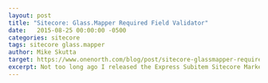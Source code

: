 ```yaml
---
layout: post
title: "Sitecore: Glass.Mapper Required Field Validator"
date:   2015-08-25 00:00:00 -0500
categories: sitecore
tags: sitecore glass.mapper
author: Mike Skutta
target: https://www.onenorth.com/blog/post/sitecore-glassmapper-required-field-validator
excerpt: Not too long ago I released the Express Subitem Sitecore Marketplace module. This module allows content editors to edit multiple child Sitecore items at the same time within the context of the parent item. This field is commonly used to manage lists of related items that exist only within the context of the parent.
---
```

